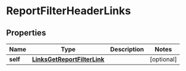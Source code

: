 
# ReportFilterHeaderLinks

## Properties
Name | Type | Description | Notes
------------ | ------------- | ------------- | -------------
**self** | [**LinksGetReportFilterLink**](LinksGetReportFilterLink.md) |  |  [optional]



